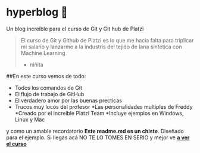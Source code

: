 # hyperblog 💚
Un blog increible para el curso de Git y Git hub de Platzi
>El curso de Git y Github de Platzi es lo que me hacia falta para triplicar mi salario y lanzarme a la industris del tejido de lana sintetica con Machine Learning
>* niñita

##En este curso vemos de todo:
* Todos los comandos de Git
* El flujo de trabajo de GitHub
* El verdadero amor por las buenas precticas
* Trucos muy locos del profesor
*Las personalidades multiples de Freddy
*Creado por el increible Platzi Team
*Incluye ejemplos en Windows, Linux y Mac

y como un amable recordatorio **Este readme.md es un chiste**. Diseñado para el ejemplo. Si llegas acá NO TE LO TOMES EN SERIO y mejor ve [**a ver el curso** ](https://platzi.com/clases/1557-git-github/19977-readmemd-es-una-excelente-practica/ "a ver el curso ")